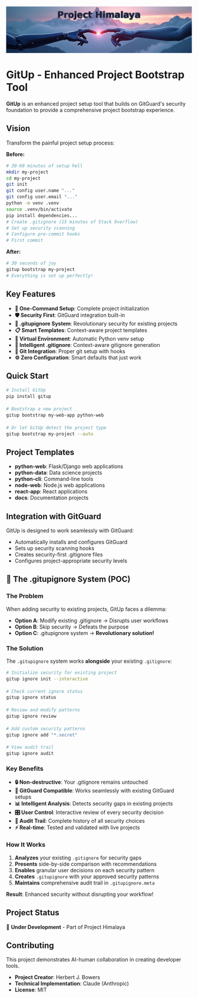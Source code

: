 ![Project Himalaya Banner](./Project_Himalaya_Banner.png)

# GitUp - Enhanced Project Bootstrap Tool

**GitUp** is an enhanced project setup tool that builds on GitGuard's security foundation to provide a comprehensive project bootstrap experience.

## Vision

Transform the painful project setup process:

**Before:**
```bash
# 30-60 minutes of setup hell
mkdir my-project
cd my-project
git init
git config user.name "..."
git config user.email "..."
python -m venv .venv
source .venv/bin/activate
pip install dependencies...
# Create .gitignore (15 minutes of Stack Overflow)
# Set up security scanning
# Configure pre-commit hooks
# First commit
```

**After:**
```bash
# 30 seconds of joy
gitup bootstrap my-project
# Everything is set up perfectly!
```

## Key Features

- **🚀 One-Command Setup**: Complete project initialization
- **🛡️ Security First**: GitGuard integration built-in
- **🎯 .gitupignore System**: Revolutionary security for existing projects
- **📋 Smart Templates**: Context-aware project templates
- **🔧 Virtual Environment**: Automatic Python venv setup
- **📝 Intelligent .gitignore**: Context-aware gitignore generation
- **🔗 Git Integration**: Proper git setup with hooks
- **⚙️ Zero Configuration**: Smart defaults that just work

## Quick Start

```bash
# Install GitUp
pip install gitup

# Bootstrap a new project
gitup bootstrap my-web-app python-web

# Or let GitUp detect the project type
gitup bootstrap my-project --auto
```

## Project Templates

- **python-web**: Flask/Django web applications
- **python-data**: Data science projects
- **python-cli**: Command-line tools
- **node-web**: Node.js web applications
- **react-app**: React applications
- **docs**: Documentation projects

## Integration with GitGuard

GitUp is designed to work seamlessly with GitGuard:

- Automatically installs and configures GitGuard
- Sets up security scanning hooks
- Creates security-first .gitignore files
- Configures project-appropriate security levels

## 🎯 The .gitupignore System (POC)

### The Problem
When adding security to existing projects, GitUp faces a dilemma:
- **Option A**: Modify existing .gitignore → Disrupts user workflows
- **Option B**: Skip security → Defeats the purpose
- **Option C**: .gitupignore system → **Revolutionary solution!**

### The Solution
The `.gitupignore` system works **alongside** your existing `.gitignore`:

```bash
# Initialize security for existing project
gitup ignore init --interactive

# Check current ignore status
gitup ignore status

# Review and modify patterns
gitup ignore review

# Add custom security patterns
gitup ignore add "*.secret"

# View audit trail
gitup ignore audit
```

### Key Benefits
- **🔒 Non-destructive**: Your .gitignore remains untouched
- **🤝 GitGuard Compatible**: Works seamlessly with existing GitGuard setups
- **📊 Intelligent Analysis**: Detects security gaps in existing projects
- **🎛️ User Control**: Interactive review of every security decision
- **📝 Audit Trail**: Complete history of all security choices
- **⚡ Real-time**: Tested and validated with live projects

### How It Works
1. **Analyzes** your existing `.gitignore` for security gaps
2. **Presents** side-by-side comparison with recommendations
3. **Enables** granular user decisions on each security pattern
4. **Creates** `.gitupignore` with your approved security patterns
5. **Maintains** comprehensive audit trail in `.gitupignore.meta`

**Result**: Enhanced security without disrupting your workflow!

## Project Status

🚧 **Under Development** - Part of Project Himalaya

## Contributing

This project demonstrates AI-human collaboration in creating developer tools.

- **Project Creator**: Herbert J. Bowers
- **Technical Implementation**: Claude (Anthropic)
- **License**: MIT